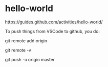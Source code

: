 # hello-world
https://guides.github.com/activities/hello-world/

To push things from VSCode to github, you do:

git remote add origin <Link to GitHub Repo>

git remote -v

git push -u origin master